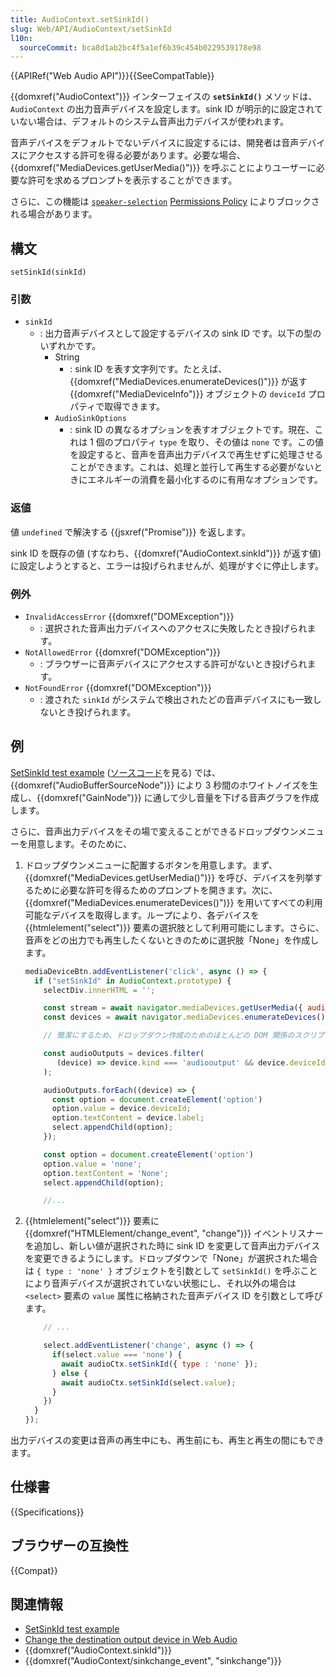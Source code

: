 ```yaml
---
title: AudioContext.setSinkId()
slug: Web/API/AudioContext/setSinkId
l10n:
  sourceCommit: bca8d1ab2bc4f5a1ef6b39c454b0229539178e98
---
```


{{APIRef("Web Audio API")}}{{SeeCompatTable}}

{{domxref("AudioContext")}} インターフェイスの **`setSinkId()`** メソッドは、`AudioContext` の出力音声デバイスを設定します。sink ID が明示的に設定されていない場合は、デフォルトのシステム音声出力デバイスが使われます。

音声デバイスをデフォルトでないデバイスに設定するには、開発者は音声デバイスにアクセスする許可を得る必要があります。必要な場合、{{domxref("MediaDevices.getUserMedia()")}} を呼ぶことによりユーザーに必要な許可を求めるプロンプトを表示することができます。

さらに、この機能は [`speaker-selection`](/ja/docs/Web/HTTP/Headers/Permissions-Policy/speaker-selection) [Permissions Policy](/ja/docs/Web/HTTP/Permissions_Policy) によりブロックされる場合があります。

## 構文

```js-nolint
setSinkId(sinkId)
```

### 引数

- `sinkId`
  - : 出力音声デバイスとして設定するデバイスの sink ID です。以下の型のいずれかです。
    - String
      - : sink ID を表す文字列です。たとえば、{{domxref("MediaDevices.enumerateDevices()")}} が返す {{domxref("MediaDeviceInfo")}} オブジェクトの `deviceId` プロパティで取得できます。
    - `AudioSinkOptions`
      - : sink ID の異なるオプションを表すオブジェクトです。現在、これは 1 個のプロパティ `type` を取り、その値は `none` です。この値を設定すると、音声を音声出力デバイスで再生せずに処理させることができます。これは、処理と並行して再生する必要がないときにエネルギーの消費を最小化するのに有用なオプションです。

### 返値

値 `undefined` で解決する {{jsxref("Promise")}} を返します。

sink ID を既存の値 (すなわち、{{domxref("AudioContext.sinkId")}} が返す値) に設定しようとすると、エラーは投げられませんが、処理がすぐに停止します。

### 例外

- `InvalidAccessError` {{domxref("DOMException")}}
  - : 選択された音声出力デバイスへのアクセスに失敗したとき投げられます。
- `NotAllowedError` {{domxref("DOMException")}}
  - : ブラウザーに音声デバイスにアクセスする許可がないとき投げられます。
- `NotFoundError` {{domxref("DOMException")}}
  - : 渡された `sinkId` がシステムで検出されたどの音声デバイスにも一致しないとき投げられます。

## 例

[SetSinkId test example](https://set-sink-id.glitch.me/) ([ソースコード](https://glitch.com/edit/#!/set-sink-id)を見る) では、{{domxref("AudioBufferSourceNode")}} により 3 秒間のホワイトノイズを生成し、{{domxref("GainNode")}} に通して少し音量を下げる音声グラフを作成します。

さらに、音声出力デバイスをその場で変えることができるドロップダウンメニューを用意します。そのために、

1. ドロップダウンメニューに配置するボタンを用意します。まず、{{domxref("MediaDevices.getUserMedia()")}} を呼び、デバイスを列挙するために必要な許可を得るためのプロンプトを開きます。次に、{{domxref("MediaDevices.enumerateDevices()")}} を用いてすべての利用可能なデバイスを取得します。ループにより、各デバイスを {{htmlelement("select")}} 要素の選択肢として利用可能にします。さらに、音声をどの出力でも再生したくないときのために選択肢「None」を作成します。

   ```js
   mediaDeviceBtn.addEventListener('click', async () => {
     if ("setSinkId" in AudioContext.prototype) {
       selectDiv.innerHTML = '';

       const stream = await navigator.mediaDevices.getUserMedia({ audio: true });
       const devices = await navigator.mediaDevices.enumerateDevices();

       // 簡潔にするため、ドロップダウン作成のためのほとんどの DOM 関係のスクリプトは省略

       const audioOutputs = devices.filter(
          (device) => device.kind === 'audiooutput' && device.deviceId !== 'default'
       );

       audioOutputs.forEach((device) => {
         const option = document.createElement('option')
         option.value = device.deviceId;
         option.textContent = device.label;
         select.appendChild(option);
       });

       const option = document.createElement('option')
       option.value = 'none';
       option.textContent = 'None';
       select.appendChild(option);

       //...
   ```

2. {{htmlelement("select")}} 要素に {{domxref("HTMLElement/change_event", "change")}} イベントリスナーを追加し、新しい値が選択された時に sink ID を変更して音声出力デバイスを変更できるようにします。ドロップダウンで「None」が選択された場合は `{ type : 'none' }` オブジェクトを引数として `setSinkId()` を呼ぶことにより音声デバイスが選択されていない状態にし、それ以外の場合は `<select>` 要素の `value` 属性に格納された音声デバイス ID を引数として呼びます。

   ```js
       // ...

       select.addEventListener('change', async () => {
         if(select.value === 'none') {
           await audioCtx.setSinkId({ type : 'none' });
         } else {
           await audioCtx.setSinkId(select.value);
         }
       })
     }
   });
   ```

出力デバイスの変更は音声の再生中にも、再生前にも、再生と再生の間にもできます。

## 仕様書

{{Specifications}}

## ブラウザーの互換性

{{Compat}}

## 関連情報

- [SetSinkId test example](https://set-sink-id.glitch.me/)
- [Change the destination output device in Web Audio](https://developer.chrome.com/blog/audiocontext-setsinkid/)
- {{domxref("AudioContext.sinkId")}}
- {{domxref("AudioContext/sinkchange_event", "sinkchange")}}
